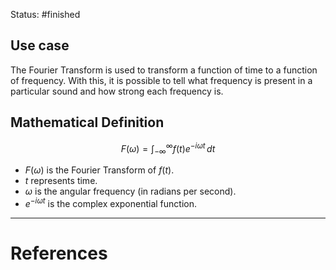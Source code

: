 Status: #finished 
## Use case
The Fourier Transform is used to transform a function of time to a function of frequency. With this, it is possible to tell what frequency is present in a particular sound and how strong each frequency is. 
## Mathematical Definition

$$
F(\omega) = \int_{-\infty}^{\infty} f(t) e^{-i \omega t} \, dt
$$

- $F(\omega)$ is the Fourier Transform of $f(t)$.
- $t$ represents time.
- $\omega$ is the angular frequency (in radians per second).
- $e^{-i \omega t}$ is the complex exponential function.




---
# References
